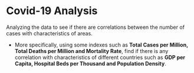 # Covid-19 Analysis

Analyzing the data to see if there are correlations between the number of cases with characteristics of areas. 

- More specifically, using some indexes such as **Total Cases per Million, Total Deaths per Million and Mortality Rate**, find if there is any correlation with characteristics of different countries such as **GDP per Capita, Hospital Beds per Thousand and Population Density**.

